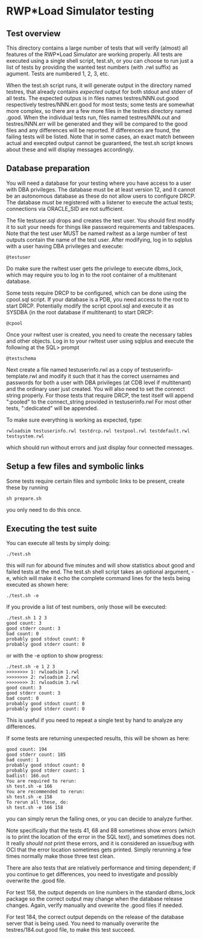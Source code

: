 # RWP\*Load Simulator testing

## Test overview

This directory contains a large number of tests that will verify (almost) all features of
the RWP\*Load Simulator are working properly.
All tests are executed using a single shell script, test.sh, or you can choose to run
just a list of tests by providing the wanted test numbers (with .rwl suffix) as agument.
Tests are numbered 1, 2, 3, etc.

When the test.sh script runs, it will generate output in the directory named testres, that
already contains _expected_ output for both stdout and stderr of all tests.
The expected outpus is in files names testres/NNN.out.good respectively testres/NNN.err.good
for most tests; some tests are somewhat more complex, so there are a few more
files in the testres directory named .good.
When the individual tests run, files named testres/NNN.out and testres/NNN.err will be
generated and they will be compared to the good files and any differences will be reported.
If differences are found, the failing tests will be listed.
Note that in some cases, an exact match between actual and execpted
output cannot be guaranteed, the test.sh script knows about these and will
display messages accordingly.

## Database preparation

You will need a database for your testing where you have access to a user with DBA privileges.
The database must be at least version 12, and it cannot be an autonomous database as these
do not allow users to configure DRCP.
The database _must_ be registered with a listener to execute the actual tests;
connections via ORACLE_SID are not sufficient.

The file testuser.sql drops and creates the test user.
You should first modify it to suit your needs for things like password requirements
and tablespaces.
Note that the test user MUST be named rwltest
as a large number of test outputs contain the name of the test user.
After modifying, log in to sqlplus with a user having DBA privileges and execute:

```
@testuser
```
Do make sure the rwltest user gets the privilege to execute dbms_lock, which may 
require you to log in to the root container of a multitenant database.

Some tests require DRCP to be configured, which can be done using the cpool.sql script.
If your database is a PDB, you need access to the root to start DRCP.
Potentially modify the script cpool.sql and execute it as SYSDBA (in the root
database if multitenant) to start DRCP:
```
@cpool
```
Once your rwltest user is created, you need to create the necessary tables and
other objects.
Log in to your rwltest user using sqlplus and execute the following at the SQL> prompt
```
@testschema
```
Next create a file named testuserinfo.rwl as a copy of testuserinfo-template.rwl
and modify it such that it has the correct usernames and
passwords for both a user with DBA privileges (at CDB level if multitenant)
and the ordinary user just created.
You will also need to set the connect string properly.
For those tests that require DRCP, the test itself will append ":pooled" to the connect_string
provided in testuserinfo.rwl
For most other tests, ":dedicated" will be appended.

To make sure everything is working as expected, type:
```
rwloadsim testuserinfo.rwl testdrcp.rwl testpool.rwl testdefault.rwl testsystem.rwl
```
which should run without errors and just display four connected messages.

## Setup a few files and symbolic links

Some tests require certain files and symbolic links to be present, create these by running

```
sh prepare.sh
```

you only need to do this once.

## Executing the test suite

You can execute all tests by simply doing:
```
./test.sh
```
this will run for abound five minutes and will show statistics about good and failed tests at the end.
The test.sh shell script takes an optional argument, -e, which will make it echo the complete
command lines for the tests being executed as shown here:
```
./test.sh -e
```
If you provide a list of test numbers, only those will be executed:
```
./test.sh 1 2 3
good count: 3
good stderr count: 3
bad count: 0
probably good stdout count: 0
probably good stderr count: 0
```
or with the -e option to show progress:
```
./test.sh -e 1 2 3
>>>>>>>> 1: rwloadsim 1.rwl
>>>>>>>> 2: rwloadsim 2.rwl
>>>>>>>> 3: rwloadsim 3.rwl
good count: 3
good stderr count: 3
bad count: 0
probably good stdout count: 0
probably good stderr count: 0
```
This is useful if you need to repeat a single test by hand to analyze any differences.

If some tests are returning unexpected results, this will be shown as here:
```
good count: 194
good stderr count: 185
bad count: 1
probably good stdout count: 0
probably good stderr count: 1
badlist: 166.out
You are required to rerun:
sh test.sh -e 166
You are recommended to rerun:
sh test.sh -e 158
To rerun all these, do:
sh test.sh -e 166 158
```
you can simply rerun the failing ones, or you can decide to analyze further.

Note specifically that the tests 41, 68 and 88 sometimes show errors (which is to print
the location of the error in the SQL text), and sometimes does not. 
It really _should not_ print these errors, and it is considered an issue/bug with OCI
that the error location sometimes gets printed.
Simply rerunning a few times normally make those three test clean.

There are also tests that are relatively performance and timing dependent; if you continue
to get differences, you need to investigate and possibly overwrite the .good file.

For test 158, the output depends on line numbers in the standard dbms_lock package
so the correct output may change when the database release changes.
Again, verify manually and ovewrite the .good files if needed.

For test 184, the correct output depends on the release of the database
server that is being used.
You need to manually overwrite the testres/184.out.good file, to make this test succeed.
